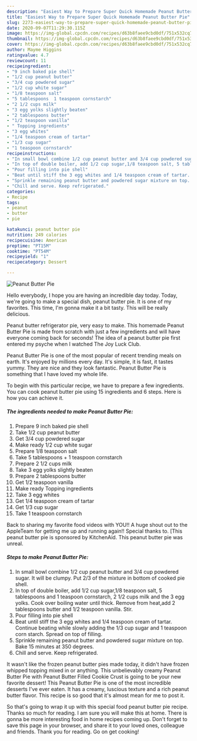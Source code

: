 ```yaml
---
description: "Easiest Way to Prepare Super Quick Homemade Peanut Butter Pie"
title: "Easiest Way to Prepare Super Quick Homemade Peanut Butter Pie"
slug: 2273-easiest-way-to-prepare-super-quick-homemade-peanut-butter-pie
date: 2020-09-07T11:29:30.115Z
image: https://img-global.cpcdn.com/recipes/d63b8faee9cbd0df/751x532cq70/peanut-butter-pie-recipe-main-photo.jpg
thumbnail: https://img-global.cpcdn.com/recipes/d63b8faee9cbd0df/751x532cq70/peanut-butter-pie-recipe-main-photo.jpg
cover: https://img-global.cpcdn.com/recipes/d63b8faee9cbd0df/751x532cq70/peanut-butter-pie-recipe-main-photo.jpg
author: Mayme Higgins
ratingvalue: 4.7
reviewcount: 11
recipeingredient:
- "9 inch baked pie shell"
- "1/2 cup peanut butter"
- "3/4 cup powdered sugar"
- "1/2 cup white sugar"
- "1/8 teaspoon salt"
- "5 tablespoons  1 teaspoon cornstarch"
- "2 1/2 cups milk"
- "3 egg yolks slightly beaten"
- "2 tablespoons butter"
- "1/2 teaspoon vanilla"
- " Topping ingredients"
- "3 egg whites"
- "1/4 teaspoon cream of tartar"
- "1/3 cup sugar"
- "1 teaspoon cornstarch"
recipeinstructions:
- "In small bowl combine 1/2 cup peanut butter and 3/4 cup powdered sugar. It will be clumpy. Put 2/3 of the mixture in bottom of cooked pie shell."
- "In top of double boiler, add 1/2 cup sugar,1/8 teaspoon salt, 5 tablespoons and 1 teaspoon cornstarch, 2 1/2 cups milk and the 3 egg yolks. Cook over boiling water until thick. Remove from heat,add 2 tablespoons butter and 1/2 teaspoon vanilla. Stir."
- "Pour filling into pie shell"
- "Beat until stiff the 3 egg whites and 1/4 teaspoon cream of tartar. Continue beating while slowly adding the 1/3 cup sugar and 1 teaspoon corn starch. Spread on top of filling."
- "Sprinkle remaining peanut butter and powdered sugar mixture on top. Bake 15 minutes at 350 degrees."
- "Chill and serve. Keep refrigerated."
categories:
- Recipe
tags:
- peanut
- butter
- pie

katakunci: peanut butter pie 
nutrition: 249 calories
recipecuisine: American
preptime: "PT15M"
cooktime: "PT54M"
recipeyield: "1"
recipecategory: Dessert

---
```



![Peanut Butter Pie](https://img-global.cpcdn.com/recipes/d63b8faee9cbd0df/751x532cq70/peanut-butter-pie-recipe-main-photo.jpg)

Hello everybody, I hope you are having an incredible day today. Today, we're going to make a special dish, peanut butter pie. It is one of my favorites. This time, I'm gonna make it a bit tasty. This will be really delicious.

Peanut butter refrigerator pie, very easy to make. This homemade Peanut Butter Pie is made from scratch with just a few ingredients and will have everyone coming back for seconds! The idea of a peanut butter pie first entered my psyche when I watched The Joy Luck Club.

Peanut Butter Pie is one of the most popular of recent trending meals on earth. It's enjoyed by millions every day. It's simple, it is fast, it tastes yummy. They are nice and they look fantastic. Peanut Butter Pie is something that I have loved my whole life.


To begin with this particular recipe, we have to prepare a few ingredients. You can cook peanut butter pie using 15 ingredients and 6 steps. Here is how you can achieve it.

<!--inarticleads1-->

##### The ingredients needed to make Peanut Butter Pie:

1. Prepare 9 inch baked pie shell
1. Take 1/2 cup peanut butter
1. Get 3/4 cup powdered sugar
1. Make ready 1/2 cup white sugar
1. Prepare 1/8 teaspoon salt
1. Take 5 tablespoons + 1 teaspoon cornstarch
1. Prepare 2 1/2 cups milk
1. Take 3 egg yolks slightly beaten
1. Prepare 2 tablespoons butter
1. Get 1/2 teaspoon vanilla
1. Make ready  Topping ingredients
1. Take 3 egg whites
1. Get 1/4 teaspoon cream of tartar
1. Get 1/3 cup sugar
1. Take 1 teaspoon cornstarch


Back to sharing my favorite food videos with YOU!! A huge shout out to the AppleTeam for getting me up and running again!! Special thanks to. [This peanut butter pie is sponsored by KitchenAid. This peanut butter pie was unreal. 

<!--inarticleads2-->

##### Steps to make Peanut Butter Pie:

1. In small bowl combine 1/2 cup peanut butter and 3/4 cup powdered sugar. It will be clumpy. Put 2/3 of the mixture in bottom of cooked pie shell.
1. In top of double boiler, add 1/2 cup sugar,1/8 teaspoon salt, 5 tablespoons and 1 teaspoon cornstarch, 2 1/2 cups milk and the 3 egg yolks. Cook over boiling water until thick. Remove from heat,add 2 tablespoons butter and 1/2 teaspoon vanilla. Stir.
1. Pour filling into pie shell
1. Beat until stiff the 3 egg whites and 1/4 teaspoon cream of tartar. Continue beating while slowly adding the 1/3 cup sugar and 1 teaspoon corn starch. Spread on top of filling.
1. Sprinkle remaining peanut butter and powdered sugar mixture on top. Bake 15 minutes at 350 degrees.
1. Chill and serve. Keep refrigerated.


It wasn&#39;t like the frozen peanut butter pies made today, it didn&#39;t have frozen whipped topping mixed in or anything. This unbelievably creamy Peanut Butter Pie with Peanut Butter Filled Cookie Crust is going to be your new favorite dessert! This Peanut Butter Pie is one of the most incredible desserts I&#39;ve ever eaten. It has a creamy, luscious texture and a rich peanut butter flavor. This recipe is so good that it&#39;s almost mean for me to post it. 

So that's going to wrap it up with this special food peanut butter pie recipe. Thanks so much for reading. I am sure you will make this at home. There is gonna be more interesting food in home recipes coming up. Don't forget to save this page in your browser, and share it to your loved ones, colleague and friends. Thank you for reading. Go on get cooking!
